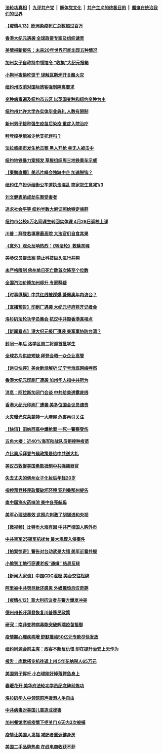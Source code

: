 

####  [法轮功真相](../../../../basic/blob/master/README.md?t=04132032) &nbsp;|&nbsp; [九评共产党](../../../../9ping.md/blob/master/README.md?t=04132032) &nbsp;|&nbsp; [解体党文化](../../../../jtdwh.md/blob/master/README.md?t=04132032)  &nbsp;|&nbsp; [共产主义的终极目的](../../../../gczydzjmd.md/blob/master/README.md?t=04132032) &nbsp;|&nbsp; [魔鬼在统治我们的世界](../../../../mgztzwmdsj.md/blob/master/README.md?t=04132032) 

#### [【疫情4.13】欧洲染疫死亡总数超过百万](../pages/nsc412/n12875659.md?t=04132032) 

#### [香港大纪元遇袭 全球政要专家及组织谴责](../pages/nsc412/n12876743.md?t=04132032) 

#### [美情报新报告：未来20年世界可能出现五种情况](../pages/nsc412/n12876000.md?t=04132032) 

#### [加州女子自称持中领馆令 “收集”大纪元报箱](../pages/nsc412/n12876437.md?t=04132032) 

#### [小狗半夜偷吃饼干 误触瓦斯炉开关酿火灾](../pages/nsc412/n12876258.md?t=04132032) 

#### [纽约州取消对国际旅客强制隔离要求](../pages/nsc412/n12876199.md?t=04132032) 

#### [变种病毒遍及纽约市五区 以英国变种和纽约变种为主](../pages/nsc412/n12876213.md?t=04132032) 

#### [纽约州允许大学办实体毕业典礼 人数有限制](../pages/nsc412/n12876210.md?t=04132032) 

#### [新州男子接种强生疫苗后染疫 重症入院治疗](../pages/nsc412/n12876233.md?t=04132032) 

#### [拜登控枪能减少枪支犯罪吗？](../pages/nsc412/n12876205.md?t=04132032) 

#### [法拉盛闹市发生枪击案 黑人开枪 幸无人被击中](../pages/nsc412/n12876176.md?t=04132032) 

#### [纽约地铁暴力案频发 草根组织周三地铁乘车示威](../pages/nsc412/n12876178.md?t=04132032) 

#### [【秦鹏直播】美芯片峰会独缺中企 加速脱钩？](../pages/nsc412/n12875771.md?t=04132032) 

#### [纽约住户投诉缅街公车道执法混乱 商家怨生意减1/3](../pages/nsc412/n12876180.md?t=04132032) 

#### [刘文健表弟成劫车案受害者](../pages/nsc412/n12876194.md?t=04132032) 

#### [追求社会平等 纽约半数大麻证照给特定族群](../pages/nsc412/n12876202.md?t=04132032) 

#### [纽约市公校5万名网课生转回实体课 4月26日返校上课](../pages/nsc412/n12876218.md?t=04132032) 

#### [川普：拜登若填塞最高院 大法官们自食其果](../pages/nsc412/n12875999.md?t=04132032) 

#### [《意外》观众反响热烈：《转法轮》救赎灵魂](../pages/nsc412/n12876033.md?t=04132032) 

#### [美参议员提法案 禁止科技巨头进行并购](../pages/nsc412/n12875997.md?t=04132032) 

#### [未严格限制 佛州单日死亡数首次降至个位数](../pages/nsc412/n12875869.md?t=04132032) 

#### [全国汽油价降加州却升 专家释疑](../pages/nsc412/n12876019.md?t=04132032) 

#### [【时事纵横】中共红线被踩爆 蓬佩奥年内访台？](../pages/nsc412/n12875748.md?t=04132032) 

#### [【直播预告】印刷厂遇袭 大纪元华府将开记者会](../pages/nsc412/n12875877.md?t=04132032) 

#### [洛杉矶法轮功学员集会 抗议中共毁香港真相点](../pages/nsc412/n12875823.md?t=04132032) 

#### [【新闻看点】港大纪元报厂遭袭 美军事协防台湾？](../pages/nsc412/n12875716.md?t=04132032) 

#### [封闭一年后 洛学区周二将迎首批学生](../pages/nsc412/n12875944.md?t=04132032) 

#### [全球芯片供应短缺 拜登会晤一众企业高管](../pages/nsc412/n12875726.md?t=04132032) 

#### [【远见快评】美台新规解析 辽宁号泄底网络哗然](../pages/nsc412/n12875683.md?t=04132032) 

#### [香港大纪元印刷厂遭袭 加州华人指中共所为](../pages/nsc412/n12875796.md?t=04132032) 

#### [消息：阿拉斯加闭门会谈 中共给美透露底线](../pages/nsc412/n12875608.md?t=04132032) 

#### [香港大纪元印刷厂遭袭 美多位国会议员谴责](../pages/nsc412/n12875719.md?t=04132032) 

#### [火灾曝光克莱蒙特一大麻屋 危害再引关注](../pages/nsc412/n12875754.md?t=04132032) 

#### [【快讯】田纳西高中爆枪案 一死一警察受伤](../pages/nsc412/n12875635.md?t=04132032) 

#### [五角大楼：近40%海军陆战队员拒接种疫苗](../pages/nsc412/n12875654.md?t=04132032) 

#### [卢比奥斥拜登气候政策是给中共送大礼](../pages/nsc412/n12875500.md?t=04132032) 

#### [美议员敦促美国勇敢抵制中共强摘器官](../pages/nsc412/n12871671.md?t=04132032) 

#### [失去丈夫的佛州女子化妆后年轻20岁](../pages/nsc412/n12874052.md?t=04132032) 

#### [指控拜登移民政策破坏环境 亚利桑那州提告](../pages/nsc412/n12875232.md?t=04132032) 

#### [南中国海火药味浓 美中各亮航母](../pages/nsc412/n12875243.md?t=04132032) 

#### [美军心理战奏效 这照片刺激了胡锡进和央视](../pages/nsc412/n12875222.md?t=04132032) 

#### [【微视频】比特币大涨有因 中共严控国人购外币](../pages/nsc412/n12874883.md?t=04132032) 

#### [中共空军25架军机扰台 最大规模入侵事件](../pages/nsc412/n12875081.md?t=04132032) 

#### [【拍案惊奇】警告对台动武是大错 美军近看共舰](../pages/nsc412/n12873314.md?t=04132032) 

#### [小偷到工地行窃遭老板“通缉” 结局反转](../pages/nsc412/n12874030.md?t=04132032) 

#### [【新闻大家谈】中国CDC泄密 美台交往松绑](../pages/nsc412/n12870083.md?t=04132032) 

#### [阿里被中共罚巨款还感恩 外媒震惊后叹奇葩](../pages/nsc412/n12874747.md?t=04132032) 

#### [【疫情4.12】意大利抗议者与警方爆发冲突](../pages/nsc412/n12874304.md?t=04132032) 

#### [德州州长吁拜登恢复川普移民政策](../pages/nsc412/n12874031.md?t=04132032) 

#### [研究：南非变种病毒能突破辉瑞疫苗抵御](../pages/nsc412/n12873891.md?t=04132032) 

#### [疫情期心理疾病增  舒默推动50亿元专款尽快发放](../pages/nsc412/n12873826.md?t=04132032) 

#### [纽约同源会前主席：政客不断反仇恨  却在提升治安上无作为](../pages/nsc412/n12873630.md?t=04132032) 

#### [报吿：库默搭专机往返上州 5年花纳税人65万元](../pages/nsc412/n12873680.md?t=04132032) 

#### [美国男子挥杆 小白球刚好掉落鳄鱼身上](../pages/nsc412/n12873740.md?t=04132032) 

#### [春暖花开 美华府法轮功学员纪念碑前炼功](../pages/nsc412/n12873078.md?t=04132032) 

#### [洛杉矶华人中领馆前声援港人争自由](../pages/nsc412/n12873626.md?t=04132032) 

#### [中共病毒对美国儿童造成戕害](../pages/nsc412/n12873612.md?t=04132032) 

#### [加州餐馆老板疫情下拒关门 6天内3次被捕](../pages/nsc412/n12873577.md?t=04132032) 

#### [疫情让美国人发福 减肥者重返健身房](../pages/nsc412/n12873587.md?t=04132032) 

#### [美国二手品牌热卖 在线电商收获不菲](../pages/nsc412/n12873565.md?t=04132032) 

